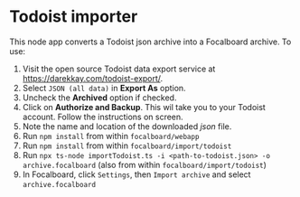 # Todoist importer

This node app converts a Todoist json archive into a Focalboard archive. To use:
1. Visit the open source Todoist data export service at https://darekkay.com/todoist-export/.
1. Select `JSON (all data)` in **Export As** option.
1. Uncheck the **Archived** option if checked.
1. Click on **Authorize and Backup**. This wil take you to your Todoist account. Follow the instructions on screen.
1. Note the name and location of the downloaded *json* file.
3. Run `npm install` from within `focalboard/webapp`
4. Run `npm install` from within `focalboard/import/todoist`
5. Run `npx ts-node importTodoist.ts -i <path-to-todoist.json> -o archive.focalboard` (also from within `focalboard/import/todoist`)
6. In Focalboard, click `Settings`, then `Import archive` and select `archive.focalboard`

